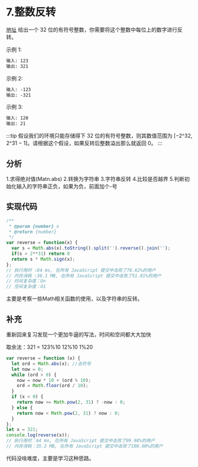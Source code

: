 # 7.整数反转
[地址](https://leetcode-cn.com/problems/reverse-integer/)
给出一个 32 位的有符号整数，你需要将这个整数中每位上的数字进行反转。

示例 1:
```md
输入: 123
输出: 321
```

示例 2:
```md
输入: -123
输出: -321
```

示例 3:
```md
输入: 120
输出: 21
```

:::tip
假设我们的环境只能存储得下 32 位的有符号整数，则其数值范围为 [−2^32,  2^31 − 1]。请根据这个假设，如果反转后整数溢出那么就返回 0。
:::

## 分析
1.求得绝对值(Matn.abs)
2.转换为字符串
3.字符串反转
4.比较是否越界
5.判断初始化输入的字符串正负，如果为负，前面加个-号

## 实现代码
```js
/**
 * @param {number} x
 * @return {number}
 */
var reverse = function(x) {
  var s = Math.abs(x).toString().split('').reverse().join('');
  if(s > 2**31) return 0
  return s * Math.sign(x);
};
// 执行用时 :84 ms, 在所有 JavaScript 提交中击败了78.62%的用户
// 内存消耗 :36.1 MB, 在所有 JavaScript 提交中击败了51.81%的用户
// 时间复杂度：On
// 空间复杂度：O1
```
主要是考察一些Math相关函数的使用，以及字符串的反转。

## 补充
重新回来复习发现一个更加牛逼的写法，时间和空间都大大加快

取余法：321 = 123%10 12%10 1%20
```js
var reverse = function (x) {
  let ord = Math.abs(x); //去符号
  let now = 0;
  while (ord > 0) {
    now = now * 10 + (ord % 10);
    ord = Math.floor(ord / 10);
  }
  if (x < 0) {
    return now <= Math.pow(2, 31) ? -now : 0;
  } else {
    return now < Math.pow(2, 31) ? now : 0;
  }
};
let x = 321;
console.log(reverse(x));
// 执行用时：64 ms, 在所有 JavaScript 提交中击败了99.98%的用户
// 内存消耗：35.2 MB, 在所有 JavaScript 提交中击败了100.00%的用户
```
代码没啥难度，主要是学习这种思路。
